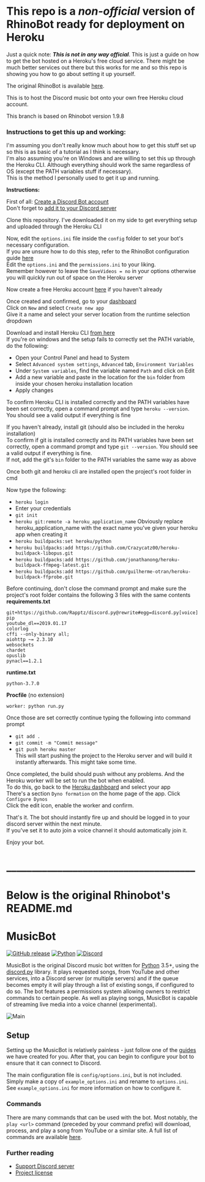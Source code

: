 # This repo is a *non-official* version of RhinoBot ready for deployment on Heroku

Just a quick note: ***This is not in any way official***. This is just a guide on how to get the bot hosted on a Heroku's free cloud service. There might be much better services out there but this works for me and so this repo is showing you how to go about setting it up yourself.  

The original RhinoBot is available [here](https://github.com/Just-Some-Bots/MusicBot).

This is to host the Discord music bot onto your own free Heroku cloud account.

This branch is based on Rhinobot version 1.9.8

### Instructions to get this up and working:
I'm assuming you don't really know much about how to get this stuff set up so this is as basic of a tutorial as I think is necessary.  
I'm also assuming you're on Windows and are willing to set this up through the Heroku CLI. Although everything should work the same regardless of OS (except the PATH variables stuff if necessary).  
This is the method I personally used to get it up and running.

**Instructions:**

First of all: [Create a Discord Bot account](https://discordpy.readthedocs.io/en/rewrite/discord.html)  
Don't forget to [add it to your Discord server](https://discordpy.readthedocs.io/en/rewrite/discord.html#inviting-your-bot)  
  
Clone this repository. I've downloaded it on my side to get everything setup and uploaded through the Heroku CLI


Now, edit the `options.ini` file inside the `config` folder to set your bot's necessary configuration.  
If you are unsure how to do this step, refer to the RhinoBot configuration guide [here](https://just-some-bots.github.io/MusicBot/#guidesconfiguration)  
Edit the `options.ini` and the `permissions.ini` to your liking.  
Remember however to leave the `SaveVideos = no` in your options otherwise you will quickly run out of space on the Heroku server


Now create a free Heroku account [here](https://www.heroku.com/) if you haven't already

Once created and confirmed, go to your [dashboard](https://dashboard.heroku.com/apps)  
Click on `New` and select `Create new app`  
Give it a name and select your server location from the runtime selection dropdown

Download and install Heroku CLI [from here](https://devcenter.heroku.com/articles/heroku-cli)  
If you're on windows and the setup fails to correctly set the PATH variable, do the following:  
* Open your Control Panel and head to System  
* Select `Advanced system settings`, `Advanced` tab, `Environment Variables`  
* Under `System variables`, find the variable named `Path` and click on Edit  
* Add a new variable and paste in the location for the `bin` folder from inside your chosen heroku installation location  
* Apply changes  

To confirm Heroku CLI is installed correctly and the PATH variables have been set correctly, open a command prompt and type `heroku --version`. You should see a valid output if everything is fine

  
If you haven't already, install git (should also be included in the heroku installation)  
To confirm if git is installed correctly and its PATH variables have been set correctly, open a command prompt and type `git --version`. You should see a valid output if everything is fine.  
If not, add the git's `bin` folder to the PATH variables the same way as above  

  
Once both git and heroku cli are installed open the project's root folder in cmd

Now type the following:  
* ``heroku login``  
* Enter your credentials  
* ``git init``  
* ``heroku git:remote -a heroku_application_name`` Obviously replace heroku_application_name with the exact name you've given your heroku app when creating it  
* ``heroku buildpacks:set heroku/python``  
* ``heroku buildpacks:add https://github.com/Crazycatz00/heroku-buildpack-libopus.git``  
* ``heroku buildpacks:add https://github.com/jonathanong/heroku-buildpack-ffmpeg-latest.git``  
* ``heroku buildpacks:add https://github.com/guilherme-otran/heroku-buildpack-ffprobe.git``  

Before continuing, don't close the command prompt and make sure the project's root folder contains the following 3 files with the same contents  
 **requirements.txt**  
```
git+https://github.com/Rapptz/discord.py@rewrite#egg=discord.py[voice]
pip
youtube_dl==2019.01.17
colorlog
cffi --only-binary all; 
aiohttp ~= 2.3.10
websockets
chardet
opuslib
pynacl==1.2.1
```

**runtime.txt**  
```
python-3.7.0
```

 **Procfile** (no extension)  
```
worker: python run.py
```
    
Once those are set correctly continue typing the following into command prompt  
* ``git add .``  
* ``git commit -m "Commit message"``  
* ``git push heroku master``  
This will start pushing the project to the Heroku server and will build it instantly afterwards. This might take some time.

Once completed, the build should push without any problems. And the Heroku worker will be set to run the bot when enabled.  
To do this, go back to the [Heroku dashboard](https://dashboard.heroku.com/) and select your app  
There's a section ``Dyno formation`` on the home page of the app. Click ``Configure Dynos``  
Click the edit icon, enable the worker and confirm.

That's it. The bot should instantly fire up and should be logged in to your discord server within the next minute.  
If you've set it to auto join a voice channel it should automatically join it.

Enjoy your bot.




# _____________________________________ 
# Below is the original Rhinobot's README.md 

# MusicBot

[![GitHub release](https://img.shields.io/github/release/Just-Some-Bots/MusicBot.svg?style=flat-square)](https://just-some-bots.github.io/MusicBot/)
[![Python](https://img.shields.io/badge/python-3.5%2C%203.6-blue.svg?style=flat-square)](https://www.python.org/downloads/)
[![Discord](https://discordapp.com/api/guilds/129489631539494912/widget.png?style=shield)](https://discord.gg/bots)

MusicBot is the original Discord music bot written for [Python](https://www.python.org "Python homepage") 3.5+, using the [discord.py](https://github.com/Rapptz/discord.py) library. It plays requested songs, from YouTube and other services, into a Discord server (or multiple servers) and if the queue becomes empty it will play through a list of existing songs, if configured to do so. The bot features a permissions system allowing owners to restrict commands to certain people. As well as playing songs, MusicBot is capable of streaming live media into a voice channel (experimental).

![Main](https://i.imgur.com/EZljY52.png)

## Setup
Setting up the MusicBot is relatively painless - just follow one of the [guides](https://just-some-bots.github.io/MusicBot/) we have created for you. After that, you can begin to configure your bot to ensure that it can connect to Discord.

The main configuration file is `config/options.ini`, but is not included. Simply make a copy of `example_options.ini` and rename to `options.ini`. See `example_options.ini` for more information on how to configure it.

### Commands

There are many commands that can be used with the bot. Most notably, the `play <url>` command (preceded by your command prefix) will download, process, and play a song from YouTube or a similar site. A full list of commands are available [here](https://just-some-bots.github.io/MusicBot/#guidescommands "Commands").

### Further reading

* [Support Discord server](https://discord.gg/bots)
* [Project license](LICENSE)
